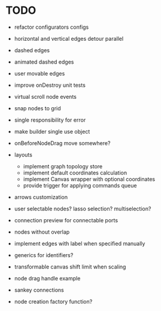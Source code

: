 # TODO

- refactor configurators configs
- horizontal and vertical edges detour parallel
- dashed edges
- animated dashed edges
- user movable edges
- improve onDestroy unit tests
- virtual scroll node events
- snap nodes to grid
- single responsibility for error
- make builder single use object
- onBeforeNodeDrag move somewhere?

- layouts

  - implement graph topology store
  - implement default coordinates calculation
  - implement Canvas wrapper with optional coordinates
  - provide trigger for applying commands queue

- arrows customization
- user selectable nodes? lasso selection? multiselection?
- connection preview for connectable ports
- nodes without overlap

- implement edges with label when specified manually
- generics for identifiers?
- transformable canvas shift limit when scaling
- node drag handle example
- sankey connections
- node creation factory function?
